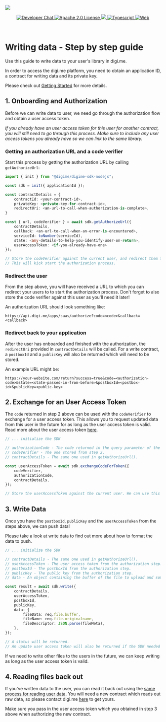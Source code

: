 ![](https://securedownloads.digi.me/partners/digime/SDKReadmeBanner.png)
<p align="center">
    <a href="https://developers.digi.me/slack/join">
        <img src="https://img.shields.io/badge/chat-slack-blueviolet.svg" alt="Developer Chat">
    </a>
    <a href="LICENSE">
        <img src="https://img.shields.io/badge/license-apache 2.0-blue.svg" alt="Apache 2.0 License">
    </a>
    <a href="#">
    	<img src="https://img.shields.io/badge/build-passing-brightgreen.svg">
    </a>
    <a href="https://www.typescriptlang.org/">
        <img src="https://img.shields.io/badge/language-typescript-ff69b4.svg" alt="Typescript">
    </a>
    <a href="https://developers.digi.me/">
        <img src="https://img.shields.io/badge/web-digi.me-red.svg" alt="Web">
    </a>
</p>

<br>

# Writing data - Step by step guide

Use this guide to write data to your user's library in digi.me.

In order to access the digi.me platform, you need to obtain an application ID, a contract for writing data and its private key.

Please check out [Getting Started](./start.html) for more details.

## 1. Onboarding and Authorization
Before we can write data to user, we need go through the authorization flow and obtain a user access token.

*If you already have an user access token for this user for another contract, you will still need to go through this process. Make sure to include any user access tokens you already have so we can link to the same library.*

### Getting an authorization URL and a code verifier
Start this process by getting the authorization URL by calling `getAuthorizeUrl`:

```typescript
import { init } from "@digime/digime-sdk-nodejs";

const sdk = init({ applicationId });

const contractDetails = {
    contractId: <your-contract-id>,
    privateKey: <private-key-for-contract-id>,
    redirectUri: <an-url-to-call-when-authorization-is-complete>,
}

const { url, codeVerifier } = await sdk.getAuthorizeUrl({
    contractDetails,
    callback: <an-url-to-call-when-an-error-is-encountered>,
    serviceId: toNumber(serviceId),
    state: <any-details-to-help-you-identify-user-on-return>,
    userAccessToken: <if-you-already-have-one>
});

// Store the codeVerifier against the current user, and redirect them to the url returned.
// This will kick start the authorization process.
```

### Redirect the user

From the step above, you will have received a URL to which you can redirect your users to to start the authorization process.
Don't forget to also store the code verifier against this user as you'll need it later!

An authorization URL should look something like:

```
https://api.digi.me/apps/saas/authorize?code=<code>&callback=<callback>
```

### Redirect back to your application

After the user has onboarded and finished with the authorization, the `redirectUri` provided in `contractDetails` will be called.
For a write contract, a `postboxId` and a `publicKey` will also be returned which will need to be stored.

An example URL might be:

```
https://your-website.com/return?success=true&code=<authorization-code>&state=<state-passed-in-from-before>&postboxId=<postbox-id>&publicKey=<public-key>
```


## 2. Exchange for an User Access Token
The `code` returned in step 2 above can be used with the `codeVerifier` to exchange for a user access token. This allows you to request updated data from this user in the future for as long as the user access token is valid. Read more about the user access token [here](../fundamentals/access-token.html).

```typescript
// ... initialize the SDK

// authorizationCode - The code returned in the query parameter of the returned URL.
// codeVerifier - The one stored from step 2.
// contractDetails - The same one used in getAuthorizeUrl().

const userAccessToken = await sdk.exchangeCodeForToken({
    codeVerifier,
    authorizationCode,
    contractDetails,
});

// Store the userAccessToken against the current user. We can use this for future reads.
```

## 3. Write Data
Once you have the `postboxId`, `publicKey` and the `userAccessToken` from the steps above, we can push data!

Please take a look at write data to find out more about how to format the data to push.

```typescript
// ... initialize the SDK

// contractDetails - The same one used in getAuthorizeUrl().
// userAccessToken - The user access token from the authorization step.
// postboxId - The postboxId from the authorization step.
// publicKey - The public key from the authorization step.
// data - An object containing the buffer of the file to upload and some meta data.

const result = await sdk.write({
    contractDetails,
    userAccessToken,
    postboxId,
    publicKey,
    data: {
        fileData: req.file.buffer,
        fileName: req.file.originalname,
        fileDescriptor: JSON.parse(fileMeta),
    },
});

// A status will be returned.
// An update user access token will also be returned if the SDK needed to refresh it.
```

If we need to write other files to the users in the future, we can keep writing as long as the user access token is valid.

## 4. Reading files back out

If you've written data to the user, you can read it back out using the [same process for reading user data](./read-data-overview.html). You will need a new contract which reads out raw data, so please contact digi.me [here](https://go.digi.me/developers/register) to get yours.

Make sure you pass in the user access token which you obtained in step 3 above when authorizing the new contract.
